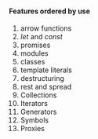 ####  Features ordered by use

1. arrow functions
2. _let_ and _const_ 
3. promises
4. modules
5. classes
6. template literals
7. destructuring
8. rest and spread
9. Collections
10. Iterators
11. Generators
12. Symbols
13. Proxies

